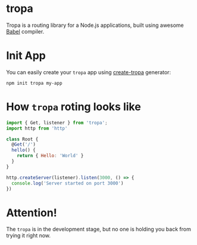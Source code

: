 # tropa

Tropa is a routing library for a Node.js applications, built using awesome [Babel](https://github.com/babel/babel) compiler.

# Init App

You can easily create your `tropa` app using [create-tropa](https://www.npmjs.com/package/create-tropa) generator:

```shell
npm init tropa my-app
```

# How `tropa` roting looks like

```js
import { Get, listener } from 'tropa';
import http from 'http'

class Root {
  @Get('/')
  hello() {
    return { Hello: 'World' }
  }
}

http.createServer(listener).listen(3000, () => {
  console.log('Server started on port 3000')
})
```

# Attention!
The `tropa` is in the development stage, but no one is holding you back from trying it right now.
